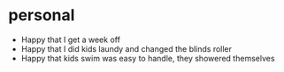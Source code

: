 # personal

- Happy that I get a week off
- Happy that I did kids laundy and changed the blinds roller
- Happy that kids swim was easy to handle, they showered themselves